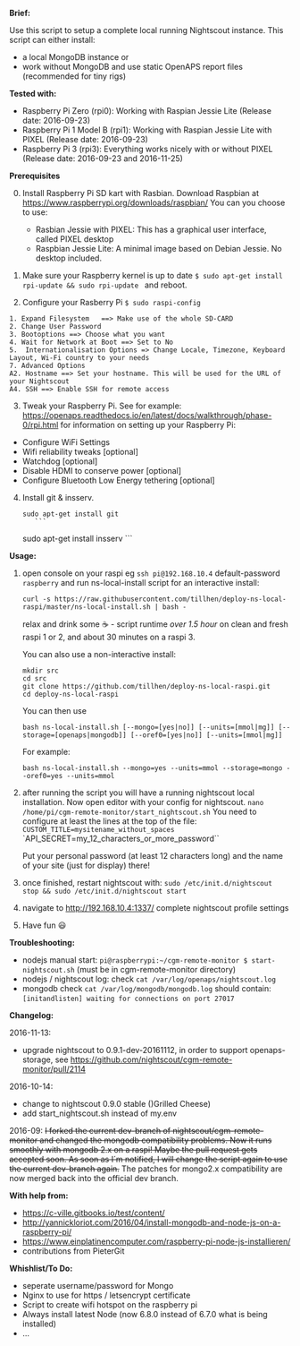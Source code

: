 __Brief:__

Use this script to setup a complete local running Nightscout instance. This script can either install:
- a local MongoDB instance or
- work without MongoDB and use static OpenAPS report files (recommended for tiny rigs) 

__Tested with:__

- Raspberry Pi Zero (rpi0): Working with Raspian Jessie Lite (Release date: 2016-09-23)
- Raspberry Pi 1 Model B (rpi1): Working with Raspian Jessie Lite with PIXEL (Release date: 2016-09-23)
- Raspberry Pi 3 (rpi3): Everything works nicely with or without PIXEL (Release date: 2016-09-23 and 2016-11-25)

__Prerequisites__

0. Install Raspberry Pi SD kart with Rasbian. Download Raspbian at https://www.raspberrypi.org/downloads/raspbian/
	You can you choose to use:
	- Rasbian Jessie with PIXEL: This has a graphical user interface, called PIXEL desktop
	- Raspbian Jessie Lite: A minimal image based on Debian Jessie. No desktop included.

1. Make sure your Raspberry kernel is up to date 
   `$ sudo apt-get install rpi-update && sudo rpi-update `
   and reboot.

2. Configure your Rasberry Pi
   `$ sudo raspi-config`
```   
1. Expand Filesystem   ==> Make use of the whole SD-CARD
2. Change User Password     	
3. Bootoptions ==> Choose what you want
4. Wait for Network at Boot ==> Set to No
5.  Internationalisation Options => Change Locale, Timezone, Keyboard Layout, Wi-Fi country to your needs
7. Advanced Options
A2. Hostname ==> Set your hostname. This will be used for the URL of your Nightscout 
A4. SSH ==> Enable SSH for remote access
```
3. Tweak your Raspberry Pi.
See for example: https://openaps.readthedocs.io/en/latest/docs/walkthrough/phase-0/rpi.html for information on setting up your Raspberry Pi:
- Configure WiFi Settings
- Wifi reliability tweaks [optional]
- Watchdog [optional]
- Disable HDMI to conserve power [optional]
- Configure Bluetooth Low Energy tethering [optional]

4. Install git & insserv.
    ```
    sudo apt-get install git
       ```
    ```
    sudo apt-get install insserv
       ```
       
__Usage:__

 1. open console on your raspi eg `ssh pi@192.168.10.4` default-password `raspberry` and run ns-local-install script for an interactive install:
    ```
    curl -s https://raw.githubusercontent.com/tillhen/deploy-ns-local-raspi/master/ns-local-install.sh | bash -
	```
	
	relax and drink some :coffee: - script runtime *over 1.5 hour* on clean and fresh raspi 1 or 2, and about 30 minutes on a raspi 3.
	
	You can also use a non-interactive install:
	```
	mkdir src 
    cd src
    git clone https://github.com/tillhen/deploy-ns-local-raspi.git
	cd deploy-ns-local-raspi
	```
	You can then use 
	```
	bash ns-local-install.sh [--mongo=[yes|no]] [--units=[mmol|mg]] [--storage=[openaps|mongodb]] [--oref0=[yes|no]] [--units=[mmol|mg]]
	```
	For example: 
	```
	bash ns-local-install.sh --mongo=yes --units=mmol --storage=mongo --oref0=yes --units=mmol
	```
	
 2. after running the script you will have a running nightscout local installation. Now open editor with your config for nightscout.
    `nano /home/pi/cgm-remote-monitor/start_nightscout.sh`
     You need to configure at least the lines at the top of the file:
    `CUSTOM_TITLE=mysitename_without_spaces`
    `API_SECRET=my_12_characters_or_more_password``
	
    Put your personal password (at least 12 characters long) and the name of your site (just for display) there!
 
 3. once finished, restart nightscout with: `sudo /etc/init.d/nightscout stop && sudo /etc/init.d/nightscout start`
 4. navigate to http://192.168.10.4:1337/ complete nightscout profile settings
 5. Have fun :smiley:

__Troubleshooting:__

 * nodejs manual start: `pi@raspberrypi:~/cgm-remote-monitor $ start-nightscout.sh` (must be in cgm-remote-monitor directory)
 * nodejs / nightscout log: check `cat /var/log/openaps/nightscout.log` 
 * mongodb check `cat /var/log/mongodb/mongodb.log` should contain: `[initandlisten] waiting for connections on port 27017`

__Changelog:__

2016-11-13:

- upgrade nightscout to 0.9.1-dev-20161112, in order to support openaps-storage, see https://github.com/nightscout/cgm-remote-monitor/pull/2114

2016-10-14: 

- change to nightscout 0.9.0 stable ()Grilled Cheese)
- add start_nightscout.sh instead of my.env

2016-09:
~~I forked the current dev-branch of nightscout/cgm-remote-monitor and changed the mongodb compatibility problems. Now it runs smoothly with mongodb 2.x on a raspi!
Maybe the pull request gets accepted soon. As soon as I´m notified, I will change the script again to use the current dev-branch again.~~
The patches for mongo2.x compatibility are now merged back into the official dev branch.

__With help from:__

- https://c-ville.gitbooks.io/test/content/
- http://yannickloriot.com/2016/04/install-mongodb-and-node-js-on-a-raspberry-pi/
- https://www.einplatinencomputer.com/raspberry-pi-node-js-installieren/
- contributions from PieterGit

__Whishlist/To Do:__
- seperate username/password for Mongo
- Nginx to use for https / letsencrypt certificate
- Script to create wifi hotspot on the raspberry pi
- Always install latest Node (now 6.8.0 instead of 6.7.0 what is being installed)
- ...
